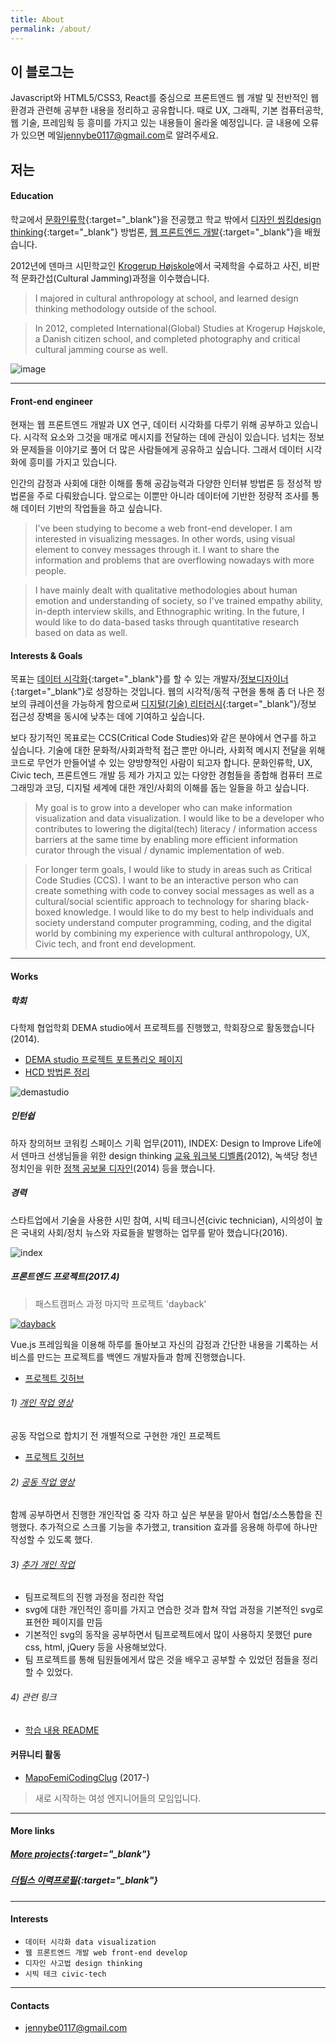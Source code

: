 ```yaml
---
title: About
permalink: /about/
---
```


## 이 블로그는

Javascript와 HTML5/CSS3, React를 중심으로 프론트엔드 웹 개발 및 전반적인 웹 환경과 관련해 공부한 내용을 정리하고 공유합니다.
때로 UX, 그래픽, 기본 컴퓨터공학, 웹 기술, 프레임웍 등 흥미를 가지고 있는 내용들이 올라올 예정입니다.
글 내용에 오류가 있으면 메일<jennybe0117@gmail.com>로 알려주세요.

## 저는

#### Education

학교에서 [문화인류학](http://anthro.yonsei.ac.kr/sub01/sub01_01.php){:target="_blank"}을 전공했고 학교 밖에서 [디자인 씽킹design thinking](http://designtoimprovelife.dk/education/){:target="_blank"} 방법론, [웹 프론트엔드 개발](http://school.fastcampus.co.kr/dev_fds/){:target="_blank"}을 배웠습니다.

2012년에 덴마크 시민학교인 [Krogerup Højskole](https://krogerup.dk)에서 국제학을 수료하고 사진, 비판적 문화간섭(Cultural Jamming)과정을 이수했습니다.

> I majored in cultural anthropology at school, and learned design thinking methodology outside of the school.

> In 2012, completed International(Global) Studies at Krogerup Højskole, a Danish citizen school, and completed photography and critical cultural jamming course as well.

![image](../../assets/images/yidss.jpg)

---

#### Front-end engineer

현재는 웹 프론트엔드 개발과 UX 연구, 데이터 시각화를 다루기 위해 공부하고 있습니다. 시각적 요소와 그것을 매개로 메시지를 전달하는 데에 관심이 있습니다. 넘치는 정보와 문제들을 이야기로 풀어 더 많은 사람들에게 공유하고 싶습니다. 그래서 데이터 시각화에 흥미를 가지고 있습니다.

인간의 감정과 사회에 대한 이해를 통해 공감능력과 다양한 인터뷰 방법론 등 정성적 방법론을 주로 다뤄왔습니다. 앞으로는 이뿐만 아니라 데이터에 기반한 정량적 조사를 통해 데이터 기반의 작업들을 하고 싶습니다.

> I've been studying to become a web front-end developer. I am interested in visualizing messages. In other words, using visual element to convey messages through it. I want to share the information and problems that are overflowing nowadays with more people.

> I have mainly dealt with qualitative methodologies about human emotion and understanding of society, so I've trained empathy ability, in-depth interview skills, and Ethnographic writing. In the future, I would like to do data-based tasks through quantitative research based on data as well.

#### Interests & Goals

목표는 [데이터 시각화](https://ko.wikipedia.org/wiki/%EB%8D%B0%EC%9D%B4%ED%84%B0_%EC%8B%9C%EA%B0%81%ED%99%94){:target="_blank"}를 할 수 있는 개발자/[정보디자이너](https://ko.wikipedia.org/wiki/%EC%A0%95%EB%B3%B4_%EB%94%94%EC%9E%90%EC%9D%B8){:target="_blank"}로 성장하는 것입니다. 웹의 시각적/동적 구현을 통해 좀 더 나은 정보의 큐레이션을 가능하게 함으로써 [디지털(기술) 리터러시](https://en.wikipedia.org/wiki/Digital_literacy){:target="_blank"}/정보 접근성 장벽을 동시에 낮추는 데에 기여하고 싶습니다.

보다 장기적인 목표로는 CCS(Critical Code Studies)와 같은 분야에서 연구를 하고 싶습니다. 기술에 대한 문화적/사회과학적 접근 뿐만 아니라, 사회적 메시지 전달을 위해 코드로 무언가 만들어낼 수 있는 양방향적인 사람이 되고자 합니다. 문화인류학, UX, Civic tech, 프론트엔드 개발 등 제가 가지고 있는 다양한 경험들을 종합해 컴퓨터 프로그래밍과 코딩, 디지털 세계에 대한 개인/사회의 이해를 돕는 일들을 하고 싶습니다.

> My goal is to grow into a developer who can make information visualization and data visualization. I would like to be a developer who contributes to lowering the digital(tech) literacy / information access barriers at the same time by enabling more efficient information curator through the visual / dynamic implementation of web.

> For longer term goals, I would like to study in areas such as Critical Code Studies (CCS). I want to be an interactive person who can create something with code to convey social messages as well as a cultural/social scientific approach to technology for sharing black-boxed knowledge. I would like to do my best to help individuals and society understand computer programming, coding, and the digital world by combining my experience with cultural anthropology, UX, Civic tech, and front end development.

---

#### Works

##### 학회

다학제 협업학회 DEMA studio에서 프로젝트를 진행했고, 학회장으로 활동했습니다(2014).
* [DEMA studio 프로젝트 포트폴리오 페이지](http://www.demastudio.zz.mu/archived-projects/)
* [HCD 방법론 정리](http://www.demastudio.zz.mu/gallery/2014-hcd/)

![demastudio](../../assets/images/demastudio1.png)

##### 인턴쉽

하자 창의허브 코워킹 스페이스 기획 업무(2011), INDEX: Design to Improve Life에서 덴마크 선생님들을 위한 design thinking [교육 워크북 디벨롭](http://issuu.com/index/docs/design_to_improve_life_education_te)(2012), 녹색당 청년 정치인을 위한 [정책 공보물 디자인](http://cargocollective.com/jennybehan/6)(2014) 등을 했습니다.

##### 경력
스타트업에서 기술을 사용한 시민 참여, 시빅 테크니션(civic technician), 시의성이 높은 국내외 사회/정치 뉴스와 자료들을 발행하는 업무를 맡아 했습니다(2016).

![index](../../assets/images/index.jpg)

##### 프론트엔드 프로젝트(2017.4)

> 패스트캠퍼스 과정 마지막 프로젝트 'dayback'

[![dayback](../../assets/images/dayback_screenshot.png)](https://www.youtube.com/watch?v=aU1EHQefKLc "dayback")

Vue.js 프레임웍을 이용해 하루를 돌아보고 자신의 감정과 간단한 내용을 기록하는 서비스를 만드는 프로젝트를 백엔드 개발자들과 함께 진행했습니다.
* [프로젝트 깃허브](https://github.com/taekbari/FDS_Project/tree/master/DayBack)

###### 1) [개인 작업 영상](https://www.youtube.com/watch?v=qQWxtWkftVw)

공동 작업으로 합치기 전 개별적으로 구현한 개인 프로젝트
* [프로젝트 깃허브](https://github.com/jennybehan/FDS_project_JY/tree/master/dayback)

###### 2) [공동 작업 영상](https://www.youtube.com/watch?v=aU1EHQefKLc)

함께 공부하면서 진행한 개인작업 중 각자 하고 싶은 부분을 맡아서 협업/소스통합을 진행했다.
추가적으로 스크롤 기능을 추가했고, transition 효과를 응용해 하루에 하나만 작성할 수 있도록 했다.

###### 3) [추가 개인 작업](https://jennybehan.github.io/javascript/dayback_docs/dayback_docs.html)

- 팀프로젝트의 진행 과정을 정리한 작업
- svg에 대한 개인적인 흥미를 가지고 연습한 것과 합쳐 작업 과정을 기본적인 svg로 표현한 페이지를 만듬
- 기본적인 svg의 동작을 공부하면서 팀프로젝트에서 많이 사용하지 못했던 pure css, html, jQuery 등을 사용해보았다.
- 팀 프로젝트를 통해 팀원들에게서 많은 것을 배우고 공부할 수 있었던 점들을 정리할 수 있었다.

###### 4) 관련 링크
- [학습 내용 README](https://github.com/jennybehan/FDS_project_JY/blob/master/README.md)

#### 커뮤니티 활동
* [MapoFemiCodingClug](https://github.com/mfcodingclub) (2017-)
> 새로 시작하는 여성 엔지니어들의 모임입니다.

---

#### More links

##### [More projects](http://cargocollective.com/jennybehan){:target="_blank"}
##### [더팀스 이력프로필](https://www.theteams.kr/profile/14034){:target="_blank"}

---

#### Interests

* `데이터 시각화 data visualization`
* `웹 프론트엔드 개발 web front-end develop`
* `디자인 사고법 design thinking`
* `시빅 테크 civic-tech`

---

#### Contacts

* <jennybe0117@gmail.com>